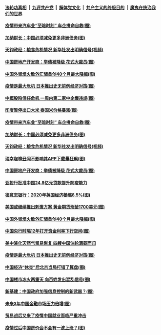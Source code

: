 

####  [法轮功真相](../../../../basic/blob/master/README.md?t=04090701) &nbsp;|&nbsp; [九评共产党](../../../../9ping.md/blob/master/README.md?t=04090701) &nbsp;|&nbsp; [解体党文化](../../../../jtdwh.md/blob/master/README.md?t=04090701)  &nbsp;|&nbsp; [共产主义的终极目的](../../../../gczydzjmd.md/blob/master/README.md?t=04090701) &nbsp;|&nbsp; [魔鬼在统治我们的世界](../../../../mgztzwmdsj.md/blob/master/README.md?t=04090701) 

#### [疫情带来汽车业“至暗时刻” 车企拼命自救(图)](../pages/p5/929085.md?t=04090701) 

#### [加纳财长：中国必须减免更多非洲债务(图)](../pages/p5/929070.md?t=04090701) 

#### [天钧政经：粮食危机情况 新华社发出明确信号(视频)](../pages/p5/929066.md?t=04090701) 

#### [中国房地产开发商：举债被降级 花式大裁员(图)](../pages/p5/928949.md?t=04090701) 

#### [中国外贸熄火致外汇储备创40个月最大降幅(图)](../pages/p5/928951.md?t=04090701) 

#### [疫情是最大危机 日本推出史无前例经济对策(图)](../pages/p5/928922.md?t=04090701) 

#### [中概股陷信任危机 一周内第二家中企爆违规(图)](../pages/p5/929100.md?t=04090701) 

#### [印度暂停出口大米 泰国米价格暴涨(图)](../pages/p5/929099.md?t=04090701) 

#### [疫情带来汽车业“至暗时刻” 车企拼命自救(图)](../pages/p5/929085.md?t=04090701) 

#### [加纳财长：中国必须减免更多非洲债务(图)](../pages/p5/929070.md?t=04090701) 

#### [天钧政经：粮食危机情况 新华社发出明确信号(视频)](../pages/p5/929066.md?t=04090701) 

#### [瑞幸咖啡丑闻不影响其APP下载量狂飙(图)](../pages/p5/929020.md?t=04090701) 

#### [中国房地产开发商：举债被降级 花式大裁员(图)](../pages/p5/928949.md?t=04090701) 

#### [亚投行批准中国24.8亿元贷款提升防疫能力](../pages/p5/929018.md?t=04090701) 

#### [德意志银行：2020年英国经济萎缩6.5%(图)](../pages/p5/928984.md?t=04090701) 

#### [美国或继续推出刺激方案 黄金期货涨破1700美元(图)](../pages/p5/928964.md?t=04090701) 

#### [中国外贸熄火致外汇储备创40个月最大降幅(图)](../pages/p5/928951.md?t=04090701) 

#### [中国央行时隔12年打开资金利率下行空间(图)](../pages/p5/928947.md?t=04090701) 

#### [美中液化天然气贸易恢复 四艘中国油轮满载而归](../pages/p5/928942.md?t=04090701) 

#### [疫情是最大危机 日本推出史无前例经济对策(图)](../pages/p5/928922.md?t=04090701) 

#### [中国经济“休克”后北京当局打错了算盘(图)](../pages/p5/928856.md?t=04090701) 

#### [中国楼市冰火两重天 向百姓发出混乱信号(图)](../pages/p5/928859.md?t=04090701) 

#### [新基建：中国政府加强信息控制的新武器？(图)](../pages/p5/928885.md?t=04090701) 

#### [未来3年中国金融市场压力倍增(图)](../pages/p5/928871.md?t=04090701) 

#### [贸易战后又来了疫情中国就业面临严重冲击](../pages/p5/928880.md?t=04090701) 

#### [疫情过后中国房价会不会有一波上涨？(图)](../pages/p5/928870.md?t=04090701) 

